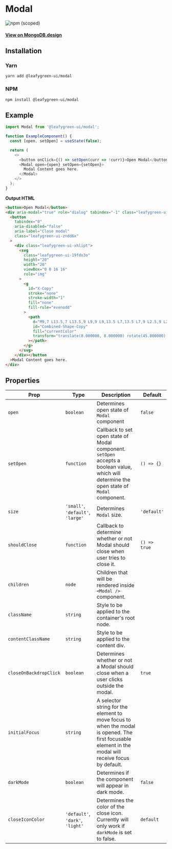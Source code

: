 # Modal

![npm (scoped)](https://img.shields.io/npm/v/@leafygreen-ui/modal.svg)

#### [View on MongoDB.design](https://www.mongodb.design/component/modal/example/)

## Installation

### Yarn

```shell
yarn add @leafygreen-ui/modal
```

### NPM

```shell
npm install @leafygreen-ui/modal
```

## Example

```js
import Modal from '@leafygreen-ui/modal';

function ExampleComponent() {
  const [open, setOpen] = useState(false);

  return (
    <>
      <button onClick={() => setOpen(curr => !curr)}>Open Modal</button>
      <Modal open={open} setOpen={setOpen}>
        Modal Content goes here.
      </Modal>
    </>
  );
}
```

**Output HTML**

```html
<button>Open Modal</button>
<div aria-modal="true" role="dialog" tabindex="-1" class="leafygreen-ui-2e4yhj">
  <button
    tabindex="0"
    aria-disabled="false"
    aria-label="Close modal"
    class="leafygreen-ui-zndd6x"
  >
    <div class="leafygreen-ui-xhlipt">
      <svg
        class="leafygreen-ui-19fdo3o"
        height="20"
        width="20"
        viewBox="0 0 16 16"
        role="img"
      >
        <g
          id="X-Copy"
          stroke="none"
          stroke-width="1"
          fill="none"
          fill-rule="evenodd"
        >
          <path
            d="M9,7 L13.5,7 L13.5,9 L9,9 L9,13.5 L7,13.5 L7,9 L2.5,9 L2.5,7 L7,7 L7,2.5 L9,2.5 L9,7 Z"
            id="Combined-Shape-Copy"
            fill="currentColor"
            transform="translate(8.000000, 8.000000) rotate(45.000000) translate(-8.000000, -8.000000) "
          ></path>
        </g>
      </svg>
    </div></button
  >Modal Content goes here.
</div>
```

## Properties

| Prop                   | Type                              | Description                                                                                                                                          | Default      |
| ---------------------- | --------------------------------- | ---------------------------------------------------------------------------------------------------------------------------------------------------- | ------------ |
| `open`                 | `boolean`                         | Determines open state of `Modal` component                                                                                                           | `false`      |
| `setOpen`              | `function`                        | Callback to set open state of Modal component. `setOpen` accepts a boolean value, which will determine the open state of `Modal` component.          | `() => {}`   |
| `size`                 | `'small'`, `'default'`, `'large'` | Determines `Modal` size.                                                                                                                             | `'default'`  |
| `shouldClose`          | `function`                        | Callback to determine whether or not Modal should close when user tries to close it.                                                                 | `() => true` |
| `children`             | `node`                            | Children that will be rendered inside `<Modal />` component.                                                                                         |              |
| `className`            | `string`                          | Style to be applied to the container's root node.                                                                                                    |              |
| `contentClassName`     | `string`                          | Style to be applied to the content div.                                                                                                              |              |
| `closeOnBackdropClick` | `boolean`                         | Determines whether or not a Modal should close when a user clicks outside the modal.                                                                 | `true`       |
| `initialFocus`         | `string`                          | A selector string for the element to move focus to when the modal is opened. The first focusable element in the modal will receive focus by default. |              |
| `darkMode`             | `boolean`                         | Determines if the component will appear in dark mode.                                                                                                | `false`      |
| `closeIconColor`       | `'default'`, `'dark'`, `'light'`  | Determines the color of the close icon. Currently will only work if `darkMode` is set to false.                                                      | `default`    |
